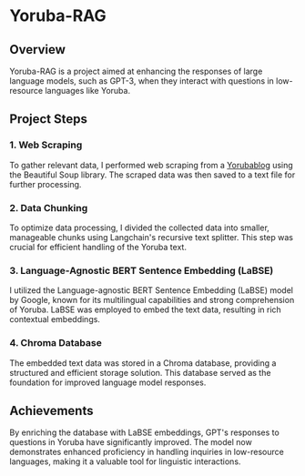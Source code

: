 # Yoruba-RAG

## Overview

Yoruba-RAG is a project aimed at enhancing the responses of large language models, such as GPT-3, when they interact with questions in low-resource languages like Yoruba.

## Project Steps

### 1. Web Scraping

To gather relevant data, I performed web scraping from a [Yorubablog](https://www.theyorubablog.com/) using the Beautiful Soup library. The scraped data was then saved to a text file for further processing.

### 2. Data Chunking

To optimize data processing, I divided the collected data into smaller, manageable chunks using Langchain's recursive text splitter. This step was crucial for efficient handling of the Yoruba text.

### 3. Language-Agnostic BERT Sentence Embedding (LaBSE)

I utilized the Language-agnostic BERT Sentence Embedding (LaBSE) model by Google, known for its multilingual capabilities and strong comprehension of Yoruba. LaBSE was employed to embed the text data, resulting in rich contextual embeddings.

### 4. Chroma Database

The embedded text data was stored in a Chroma database, providing a structured and efficient storage solution. This database served as the foundation for improved language model responses.

## Achievements

By enriching the database with LaBSE embeddings, GPT's responses to questions in Yoruba have significantly improved. The model now demonstrates enhanced proficiency in handling inquiries in low-resource languages, making it a valuable tool for linguistic interactions.

